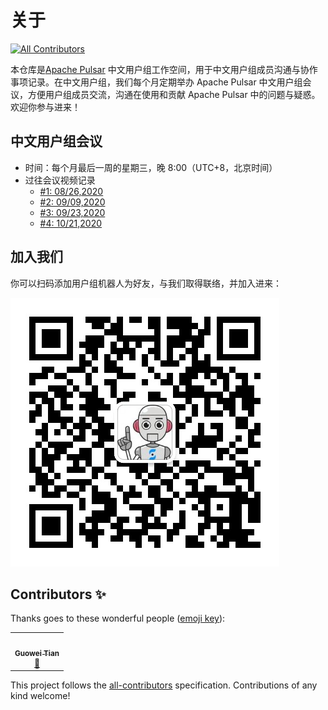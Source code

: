 # 关于
<!-- ALL-CONTRIBUTORS-BADGE:START - Do not remove or modify this section -->
[![All Contributors](https://img.shields.io/badge/all_contributors-1-orange.svg?style=flat-square)](#contributors-)
<!-- ALL-CONTRIBUTORS-BADGE:END -->

本仓库是[Apache Pulsar](http://github.com/apache/pulsar/) 中文用户组工作空间，用于中文用户组成员沟通与协作事项记录。在中文用户组，我们每个月定期举办 Apache Pulsar 中文用户组会议，方便用户组成员交流，沟通在使用和贡献 Apache Pulsar 中的问题与疑惑。欢迎你参与进来！


## 中文用户组会议

- 时间：每个月最后一周的星期三，晚 8:00（UTC+8，北京时间）
- 过往会议视频记录
	- [#1: 08/26,2020](https://github.com/streamnative/pulsar-community-loc-cn/issues/1)
	- [#2: 09/09,2020](https://github.com/streamnative/pulsar-community-loc-cn/issues/2)
	- [#3: 09/23,2020](https://github.com/streamnative/pulsar-community-loc-cn/issues/5)
	- [#4: 10/21,2020](https://github.com/streamnative/pulsar-community-loc-cn/issues/7)

## 加入我们

你可以扫码添加用户组机器人为好友，与我们取得联络，并加入进来：

<img src="./streamnative-bot.jpeg">


## Contributors ✨

Thanks goes to these wonderful people ([emoji key](https://allcontributors.org/docs/en/emoji-key)):

<!-- ALL-CONTRIBUTORS-LIST:START - Do not remove or modify this section -->
<!-- prettier-ignore-start -->
<!-- markdownlint-disable -->
<table>
  <tr>
    <td align="center"><a href="https://github.com/Tango2018cc"><img src="https://avatars.githubusercontent.com/u/76191133?v=4?s=100" width="100px;" alt=""/><br /><sub><b>Guowei Tian</b></sub></a><br /><a href="#blog-Tango2018cc" title="Blogposts">📝</a></td>
  </tr>
</table>

<!-- markdownlint-restore -->
<!-- prettier-ignore-end -->

<!-- ALL-CONTRIBUTORS-LIST:END -->

This project follows the [all-contributors](https://github.com/all-contributors/all-contributors) specification. Contributions of any kind welcome!